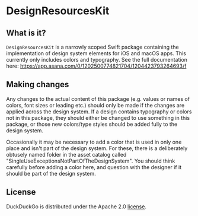 # DesignResourcesKit

## What is it?
`DesignResourcesKit` is a narrowly scoped Swift package containing the implementation of design system elements for iOS and macOS apps. This currently only includes colors and typography. 
See the full documentation here: https://app.asana.com/0/1202500774821704/1204423793264693/f  
  
## Making changes
Any changes to the actual content of this package (e.g. values or names of colors, font sizes or leading etc.) should only be made if the changes are applied across the design system. 
If a design contains typography or colors not in this package, they should either be changed to use something in this package, or those new colors/type styles should be added fully to the design system.
  
Occasionally it may be necessary to add a color that is used in only one place and isn't part of the design system. For these, there is a deliberately obtusely named folder in the asset catalog called "SingleUseExceptionsNotPartOfTheDesignSystem". You should think carefully before adding a color here, and question with the designer if it should be part of the design system. 
  
## License
DuckDuckGo is distributed under the Apache 2.0 [license](https://github.com/duckduckgo/DesignResourcesKit/blob/main/LICENSE).


